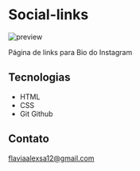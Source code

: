 # Social-links

![preview](./.github/preview.jpeg)

Página de links para Bio do Instagram

## Tecnologias

- HTML
- CSS
- Git Github

## Contato

flaviaalexsa12@gmail.com
